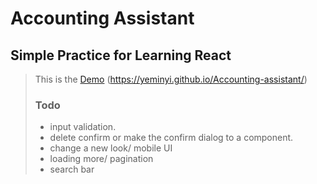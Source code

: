 # Accounting Assistant

## Simple Practice for Learning React

> This is the [Demo](https://yeminyi.github.io/Accounting-assistant/)
(<https://yeminyi.github.io/Accounting-assistant/>)
>
> ### Todo
>
> - input validation.
> - delete confirm  or make the confirm dialog to a component.
> - change a new look/ mobile UI
> - loading more/ pagination
> - search bar
